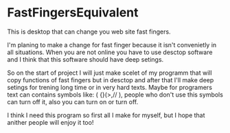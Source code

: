# FastFingersEquivalent
This is desktop that can change you web site fast fingers.

I'm planing to make a change for fast finger because it isn't convenietly in all situations. When you are not online you have to use
desctop software and I think that this software should have deep setings.

So on the start of project I will just make scelet of my programm that will copy functions of fast fingers but in desctop and after that
I'll make deep setings for trening long time or in very hard texts. Maybe for programers text can contains symbols like: ( {}(>,// ), 
people who don't use this symbols can turn off it, also you can turn on or turn off.

I think I need this program so first all I make for myself, but I hope that anither people will enjoy it too!
